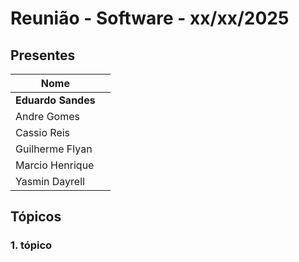 # Reunião - Software - xx/xx/2025
## Presentes
| Nome               |     |
| ------------------ | --- |
| **Eduardo Sandes** |     |
| Andre Gomes        |     |
| Cassio Reis        |     |
| Guilherme Flyan    |     |
| Marcio Henrique    |     |
| Yasmin Dayrell     |     |

## Tópicos
### 1. tópico